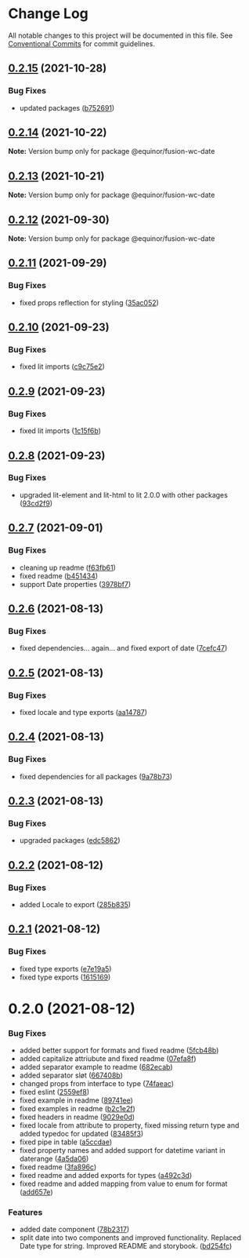 # Change Log

All notable changes to this project will be documented in this file.
See [Conventional Commits](https://conventionalcommits.org) for commit guidelines.

## [0.2.15](https://github.com/equinor/fusion-web-components/compare/@equinor/fusion-wc-date@0.2.14...@equinor/fusion-wc-date@0.2.15) (2021-10-28)


### Bug Fixes

* updated packages ([b752691](https://github.com/equinor/fusion-web-components/commit/b75269105063dfbb150432bd86426e33d67ba869))





## [0.2.14](https://github.com/equinor/fusion-web-components/compare/@equinor/fusion-wc-date@0.2.13...@equinor/fusion-wc-date@0.2.14) (2021-10-22)

**Note:** Version bump only for package @equinor/fusion-wc-date





## [0.2.13](https://github.com/equinor/fusion-web-components/compare/@equinor/fusion-wc-date@0.2.12...@equinor/fusion-wc-date@0.2.13) (2021-10-21)

**Note:** Version bump only for package @equinor/fusion-wc-date





## [0.2.12](https://github.com/equinor/fusion-web-components/compare/@equinor/fusion-wc-date@0.2.11...@equinor/fusion-wc-date@0.2.12) (2021-09-30)

**Note:** Version bump only for package @equinor/fusion-wc-date





## [0.2.11](https://github.com/equinor/fusion-web-components/compare/@equinor/fusion-wc-date@0.2.10...@equinor/fusion-wc-date@0.2.11) (2021-09-29)


### Bug Fixes

* fixed props reflection for styling ([35ac052](https://github.com/equinor/fusion-web-components/commit/35ac0525ee58df621a831c323459234009e0000c))





## [0.2.10](https://github.com/equinor/fusion-web-components/compare/@equinor/fusion-wc-date@0.2.9...@equinor/fusion-wc-date@0.2.10) (2021-09-23)


### Bug Fixes

* fixed lit imports ([c9c75e2](https://github.com/equinor/fusion-web-components/commit/c9c75e26c2edf1e6df2230777f45a843528741dc))





## [0.2.9](https://github.com/equinor/fusion-web-components/compare/@equinor/fusion-wc-date@0.2.8...@equinor/fusion-wc-date@0.2.9) (2021-09-23)


### Bug Fixes

* fixed lit imports ([1c15f6b](https://github.com/equinor/fusion-web-components/commit/1c15f6b865b9e43193942610f881ed1bc74a623c))





## [0.2.8](https://github.com/equinor/fusion-web-components/compare/@equinor/fusion-wc-date@0.2.7...@equinor/fusion-wc-date@0.2.8) (2021-09-23)


### Bug Fixes

* upgraded lit-element and lit-html to lit 2.0.0 with other packages ([93cd2f9](https://github.com/equinor/fusion-web-components/commit/93cd2f997d6045fd5ab69fe05ccee5acfa861ad7))





## [0.2.7](https://github.com/equinor/fusion-web-components/compare/@equinor/fusion-wc-date@0.2.6...@equinor/fusion-wc-date@0.2.7) (2021-09-01)


### Bug Fixes

* cleaning up readme ([f63fb61](https://github.com/equinor/fusion-web-components/commit/f63fb61b145cf10cb31ae0d556c6f56af0a59b42))
* fixed readme ([b451434](https://github.com/equinor/fusion-web-components/commit/b451434e5452f470f7269d2b7064a746f61d6194))
* support Date properties ([3978bf7](https://github.com/equinor/fusion-web-components/commit/3978bf70dc856a9fb69a9fa262e7ebfd7994eecf))





## [0.2.6](https://github.com/equinor/fusion-web-components/compare/@equinor/fusion-wc-date@0.2.5...@equinor/fusion-wc-date@0.2.6) (2021-08-13)


### Bug Fixes

* fixed dependencies... again... and fixed export of date ([7cefc47](https://github.com/equinor/fusion-web-components/commit/7cefc47b307e67c3a79c41579e07ece70c2e0728))





## [0.2.5](https://github.com/equinor/fusion-web-components/compare/@equinor/fusion-wc-date@0.2.4...@equinor/fusion-wc-date@0.2.5) (2021-08-13)


### Bug Fixes

* fixed locale and type exports ([aa14787](https://github.com/equinor/fusion-web-components/commit/aa14787d229b8a2956991ba940a10e5174356bb9))





## [0.2.4](https://github.com/equinor/fusion-web-components/compare/@equinor/fusion-wc-date@0.2.3...@equinor/fusion-wc-date@0.2.4) (2021-08-13)


### Bug Fixes

* fixed dependencies for all packages ([9a78b73](https://github.com/equinor/fusion-web-components/commit/9a78b73068685cd4d096fdea1e8501464c18a51c))





## [0.2.3](https://github.com/equinor/fusion-web-components/compare/@equinor/fusion-wc-date@0.2.2...@equinor/fusion-wc-date@0.2.3) (2021-08-13)


### Bug Fixes

* upgraded packages ([edc5862](https://github.com/equinor/fusion-web-components/commit/edc58624c3921ef6c77020dd3a026f40ed1dd5f2))





## [0.2.2](https://github.com/equinor/fusion-web-components/compare/@equinor/fusion-wc-date@0.2.1...@equinor/fusion-wc-date@0.2.2) (2021-08-12)


### Bug Fixes

* added Locale to export ([285b835](https://github.com/equinor/fusion-web-components/commit/285b8351be7abf1495272ac4c7e26ef4dea84575))





## [0.2.1](https://github.com/equinor/fusion-web-components/compare/@equinor/fusion-wc-date@0.2.0...@equinor/fusion-wc-date@0.2.1) (2021-08-12)


### Bug Fixes

* fixed type exports ([e7e19a5](https://github.com/equinor/fusion-web-components/commit/e7e19a59c3db40b20d29f9ea888614a188a2fcc4))
* fixed type exports ([1615169](https://github.com/equinor/fusion-web-components/commit/1615169cd67e4381a2c505fbbf9a887bab4f64aa))





# 0.2.0 (2021-08-12)


### Bug Fixes

* added better support for formats and fixed readme ([5fcb48b](https://github.com/equinor/fusion-web-components/commit/5fcb48bd0c0a7192d8d9765b9e42b8de39bd5e9e))
* added capitalize attriubute and fixed readme ([07efa8f](https://github.com/equinor/fusion-web-components/commit/07efa8f784e5397a77095d14ab1ceffffc67dfab))
* added separator example to readme ([682ecab](https://github.com/equinor/fusion-web-components/commit/682ecaba71f1682249078d612f9899dd5d42e5da))
* added separator sløt ([667408b](https://github.com/equinor/fusion-web-components/commit/667408b5d031e9aeffb00ce5d733cf3ea5f38de7))
* changed props from interface to type ([74faeac](https://github.com/equinor/fusion-web-components/commit/74faeacb7a425ce2bac660084e01500a764ecb1e))
* fixed eslint ([2559ef8](https://github.com/equinor/fusion-web-components/commit/2559ef83f1ea2b963a6c4d494cca5a509b702fdb))
* fixed example in readme ([89741ee](https://github.com/equinor/fusion-web-components/commit/89741eebfba5a52bcd1dd4dcd08fb8ad00b6a991))
* fixed examples in readme ([b2c1e2f](https://github.com/equinor/fusion-web-components/commit/b2c1e2f42dc426fbe28da13d83d49f5e10c09e84))
* fixed headers in readme ([9029e0d](https://github.com/equinor/fusion-web-components/commit/9029e0d58779875782a7f040084deaed7ca78916))
* fixed locale from attribute to property, fixed missing return type and added typedoc for updated ([83485f3](https://github.com/equinor/fusion-web-components/commit/83485f31d4c809bf6f529f1599af6db1ea203943))
* fixed pipe in table ([a5ccdae](https://github.com/equinor/fusion-web-components/commit/a5ccdae6f2b146486038f0384ff100602413143e))
* fixed property names and added support for datetime variant in daterange ([4a5da06](https://github.com/equinor/fusion-web-components/commit/4a5da06662a26266c59eaa7066b15cfd05a34334))
* fixed readme ([3fa896c](https://github.com/equinor/fusion-web-components/commit/3fa896c44bc989975dce7e417f5e4f924654fec3))
* fixed readme and added exports for types ([a492c3d](https://github.com/equinor/fusion-web-components/commit/a492c3db825882631f1fedf0b38f144596449914))
* fixed readme and added mapping from value to enum for format ([add657e](https://github.com/equinor/fusion-web-components/commit/add657e66d418e0b30db3434b44489a70cfc2516))


### Features

* added date component ([78b2317](https://github.com/equinor/fusion-web-components/commit/78b231795da1a9b8d4d8830e1a83f2e195be7267))
* split date into two components and improved functionality. Replaced Date type for string. Improved README and storybook. ([bd254fc](https://github.com/equinor/fusion-web-components/commit/bd254fce6598886d7a89c0329f7bd472a5b6a789))
